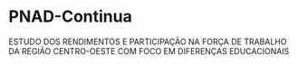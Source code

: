 # PNAD-Continua
ESTUDO DOS RENDIMENTOS E PARTICIPAÇÃO NA FORÇA DE TRABALHO DA REGIÃO CENTRO-OESTE COM FOCO EM DIFERENÇAS EDUCACIONAIS
